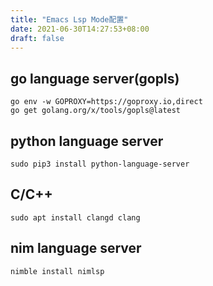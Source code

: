 ```yaml
---
title: "Emacs Lsp Mode配置"
date: 2021-06-30T14:27:53+08:00
draft: false
---
```


## go language server(gopls)

```shell
go env -w GOPROXY=https://goproxy.io,direct 
go get golang.org/x/tools/gopls@latest
```


## python language server

```shell
sudo pip3 install python-language-server
```

## C/C++

```shell
sudo apt install clangd clang
```



## nim language server

```bash
nimble install nimlsp
```

